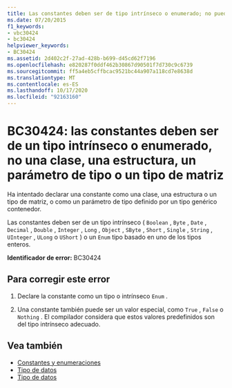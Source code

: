 ```yaml
---
title: Las constantes deben ser de tipo intrínseco o enumerado; no pueden ser de tipo clase, estructura, parámetro de tipo ni matriz
ms.date: 07/20/2015
f1_keywords:
- vbc30424
- bc30424
helpviewer_keywords:
- BC30424
ms.assetid: 2d402c2f-27ad-428b-b699-d45cd62f7196
ms.openlocfilehash: e820287f0ddf462b30867d90501f7d730c9c6739
ms.sourcegitcommit: ff5a4eb5cffbcac9521bc44a907a118cd7e8638d
ms.translationtype: MT
ms.contentlocale: es-ES
ms.lasthandoff: 10/17/2020
ms.locfileid: "92163160"
---
```

# <a name="bc30424-constants-must-be-of-an-intrinsic-or-enumerated-type-not-a-class-structure-type-parameter-or-array-type"></a>BC30424: las constantes deben ser de un tipo intrínseco o enumerado, no una clase, una estructura, un parámetro de tipo o un tipo de matriz

Ha intentado declarar una constante como una clase, una estructura o un tipo de matriz, o como un parámetro de tipo definido por un tipo genérico contenedor.

 Las constantes deben ser de un tipo intrínseco ( `Boolean` , `Byte` , `Date` , `Decimal` , `Double` , `Integer` , `Long` , `Object` , `SByte` , `Short` , `Single` , `String` , `UInteger` , `ULong` o `UShort` ) o un `Enum` tipo basado en uno de los tipos enteros.

 **Identificador de error:** BC30424

## <a name="to-correct-this-error"></a>Para corregir este error

1. Declare la constante como un tipo o intrínseco `Enum` .

2. Una constante también puede ser un valor especial, como `True` , `False` o `Nothing` . El compilador considera que estos valores predefinidos son del tipo intrínseco adecuado.

## <a name="see-also"></a>Vea también

- [Constantes y enumeraciones](../constants-and-enumerations.md)
- [Tipo de datos](../../programming-guide/language-features/data-types/index.md)
- [Tipo de datos](../data-types/index.md)
